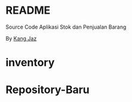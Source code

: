 # README #

Source Code Aplikasi Stok dan Penjualan Barang

By [Kang Jaz](https://kangjaz.com)
# inventory
# Repository-Baru
